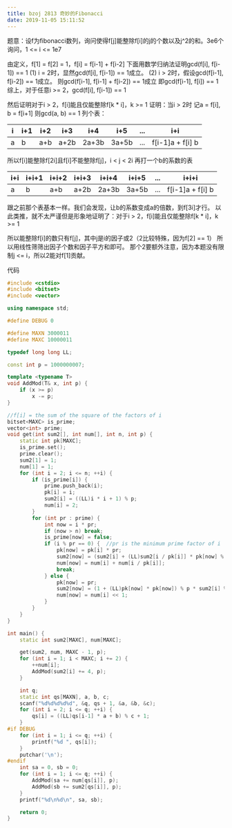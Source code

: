 ```yaml
---
title: bzoj 2813 奇妙的Fibonacci
date: 2019-11-05 15:11:52
---
```


题意：设f为fibonacci数列，询问使得f[j]能整除f[i]的j的个数以及j^2的和。3e6个询问，1 <= i <= 1e7

由定义，f[1] = f[2] = 1，f[i] = f[i-1] + f[i-2]
下面用数学归纳法证明gcd(f[i], f[i-1]) == 1
(1) i = 2时，显然gcd(f[i], f[i-1]) == 1成立。
(2) i > 2时，假设gcd(f[i-1], f[i-2]) == 1成立。
则gcd(f[i-1], f[i-1] + f[i-2]) == 1成立
即gcd(f[i-1], f[i]) == 1
综上，对于任意i >= 2，gcd(f[i], f[i-1]) == 1

然后证明对于i > 2，f[i]能且仅能整除f[k * i]，k >= 1
证明：当i > 2时
记a = f[i], b = f[i+1]
则gcd(a, b) == 1
列个表：

i | i+1 |  i+2 | i+3 | i+4 | i+5 | ... | i+i
-|-|-|-|-|-|-|-
a | b | a+b | a+2b | 2a+3b | 3a+5b | ... | f[i-1]a + f[i] b

所以f[i]能整除f[2i]且f[i]不能整除f[j]，i < j < 2i
再打一个b的系数的表

i+i | i+i+1 |  i+i+2 | i+i+3 | i+i+4 | i+i+5 | ... | i+i+i
-|-|-|-|-|-|-|-
a | b | a+b | a+2b | 2a+3b | 3a+5b | ... | f[i-1]a + f[i] b

跟之前那个表基本一样。我们会发现，让b的系数变成a的倍数，到f[3i]才行。
以此类推，就不太严谨但是形象地证明了：对于i > 2，f[i]能且仅能整除f[k * i]，k >= 1

所以能整除f[i]的数只有f[j]，其中j是i的因子或2（2比较特殊，因为f[2] == 1）
所以用线性筛筛出因子个数和因子平方和即可。
那个2要额外注意，因为本题没有限制j <= i，所以2能对f[1]贡献。

代码
```cpp
#include <cstdio>
#include <bitset>
#include <vector>

using namespace std;

#define DEBUG 0

#define MAXN 3000011
#define MAXC 10000011

typedef long long LL;

const int p = 1000000007;

template <typename T>
void AddMod(T& x, int p) {
    if (x >= p)
        x -= p;
}

//f[i] = the sum of the square of the factors of i
bitset<MAXC> is_prime;
vector<int> prime;
void get(int sum2[], int num[], int n, int p) {
    static int pk[MAXC];
    is_prime.set();
    prime.clear();
    sum2[1] = 1;
    num[1] = 1;
    for (int i = 2; i <= n; ++i) {
        if (is_prime[i]) {
            prime.push_back(i);
            pk[i] = i;
            sum2[i] = ((LL)i * i + 1) % p;
            num[i] = 2;
        }
        for (int pr : prime) {
            int now = i * pr;
            if (now > n) break;
            is_prime[now] = false;
            if (i % pr == 0) {  //pr is the minimum prime factor of i
                pk[now] = pk[i] * pr;
                sum2[now] = (sum2[i] + (LL)sum2[i / pk[i]] * pk[now] % p * pk[now]) % p;
                num[now] = num[i] + num[i / pk[i]];
                break;
            } else {
                pk[now] = pr;
                sum2[now] = (1 + (LL)pk[now] * pk[now]) % p * sum2[i] % p;
                num[now] = num[i] << 1;
            }
        }
    }
}

int main() {
    static int sum2[MAXC], num[MAXC];

    get(sum2, num, MAXC - 1, p);
    for (int i = 1; i < MAXC; i += 2) {
        ++num[i];
        AddMod(sum2[i] += 4, p);
    }

    int q;
    static int qs[MAXN], a, b, c;
    scanf("%d%d%d%d%d", &q, qs + 1, &a, &b, &c);
    for (int i = 2; i <= q; ++i) {
        qs[i] = ((LL)qs[i-1] * a + b) % c + 1;
    }
#if DEBUG
    for (int i = 1; i <= q; ++i) {
        printf("%d ", qs[i]);
    }
    putchar('\n');
#endif
    int sa = 0, sb = 0;
    for (int i = 1; i <= q; ++i) {
        AddMod(sa += num[qs[i]], p);
        AddMod(sb += sum2[qs[i]], p);
    }
    printf("%d\n%d\n", sa, sb);

    return 0;
}
```
